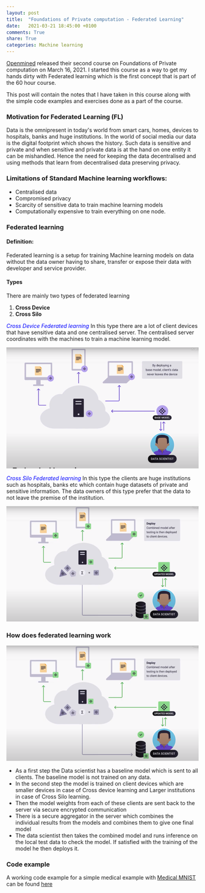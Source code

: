 ```yaml
---
layout: post
title:  "Foundations of Private computation - Federated Learning"
date:   2021-03-21 18:45:00 +0100
comments: True
share: True
categories: Machine learning
---
```


[Openmined](https://courses.openmined.org/) released their second course on Foundations of Private computation on March 16, 2021. I started this course as a way to get my hands dirty with Federated learning which is the first concept that is part of the 60 hour course. 

This post will contain the notes that I have taken in this course along with the simple code examples and exercises done as a part of the course. 

### Motivation for Federated Learning (FL)

Data is the omnipresent in today's world from smart cars, homes, devices to hospitals, banks and huge institutions. In the world of social media our data is the digital footprint which shows the history. Such data is sensitive and private and when sensitive and private data is at the hand on one entity it can be mishandled. Hence the need for keeping the data decentralised and using methods that learn from decentralised data preserving privacy. 

### Limitations of Standard Machine learning workflows:

- Centralised data
- Compromised privacy
- Scarcity of sensitive data to train machine learning models
- Computationally expensive to train everything on one node. 

### Federated learning

#### Definition:
Federated learning is a setup for training Machine learning models on data without the data owner having to share, transfer or expose their data with developer and service provider. 

#### Types
There are mainly two types of federated learning 
1. **Cross Device**
2. **Cross Silo**

<span style="color:blue">*Cross Device Federated learning*</span>
In this type there are a lot of client devices that have sensitive data and one centralised server. The centralised server coordinates with the machines to train a machine learning model.

 ![Cross_device Federated learning, Image taken from Openmined lecture video](assets/FL/cross-device.png)

<span style="color:blue">*Cross Silo Federated learning*</span> 
In this type the clients are huge institutions such as hospitals, banks etc which contain huge datasets of private and sensitive information. The data owners of this type prefer that the data to not leave the premise of the institution. 

![Cross-Silo Federated learning, Image taken from Openmined lecture video](assets/FL/Architecture.png)

### How does federated learning work

![Basic Architecture, Image taken from Openmined lecture video](assets/FL/Architecture.png)

- As a first step the Data scientist has a baseline model which is sent to all clients. The baseline model is not trained on any data.
- In the second step the model is trained on client devices which are smaller devices in case of Cross device learning and Larger institutions in case of Cross Silo learning. 
- Then the model weights from each of these clients are sent back to the server via secure encrypted communication
- There is a secure aggregator in the server which combines the individual results from the models and combines them to give one final model
- The data scientist then takes the combined model and runs inference on the local test data to check the model. If satisfied with the training of the model he then deploys it. 

### Code example

A working code example for a simple medical example with [Medical MNIST](https://www.kaggle.com/andrewmvd/medical-mnist) can be found [here](https://github.com/AbinavRavi/Federated-learning-MI)



